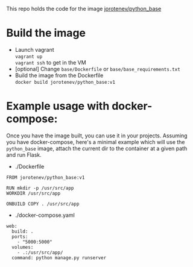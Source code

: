 This repo holds the code for the image [jorotenev/python_base](https://hub.docker.com/r/jorotenev/python_base/)
# Build the image

* Launch vagrant  
`vagrant up`  
`vagrant ssh` to get in the VM
* [optional] Change `base/Dockerfile` or `base/base_requirements.txt`
* Build the image from the Dockerfile  
`docker build jorotenev/python_base:v1`  


# Example usage with docker-compose:
Once you have the image built, you can use it in your projects. Assuming you have docker-compose, here's a minimal example which will use the `python_base` image, attach the current dir to the container at a given path and run Flask.   
* ./Dockerfile  
```
FROM jorotenev/python_base:v1

RUN mkdir -p /usr/src/app
WORKDIR /usr/src/app

ONBUILD COPY . /usr/src/app
```
* ./docker-compose.yaml  
```
web:
  build: .
  ports: 
    - "5000:5000"
  volumes:
    - .:/usr/src/app/
  command: python manage.py runserver

```


